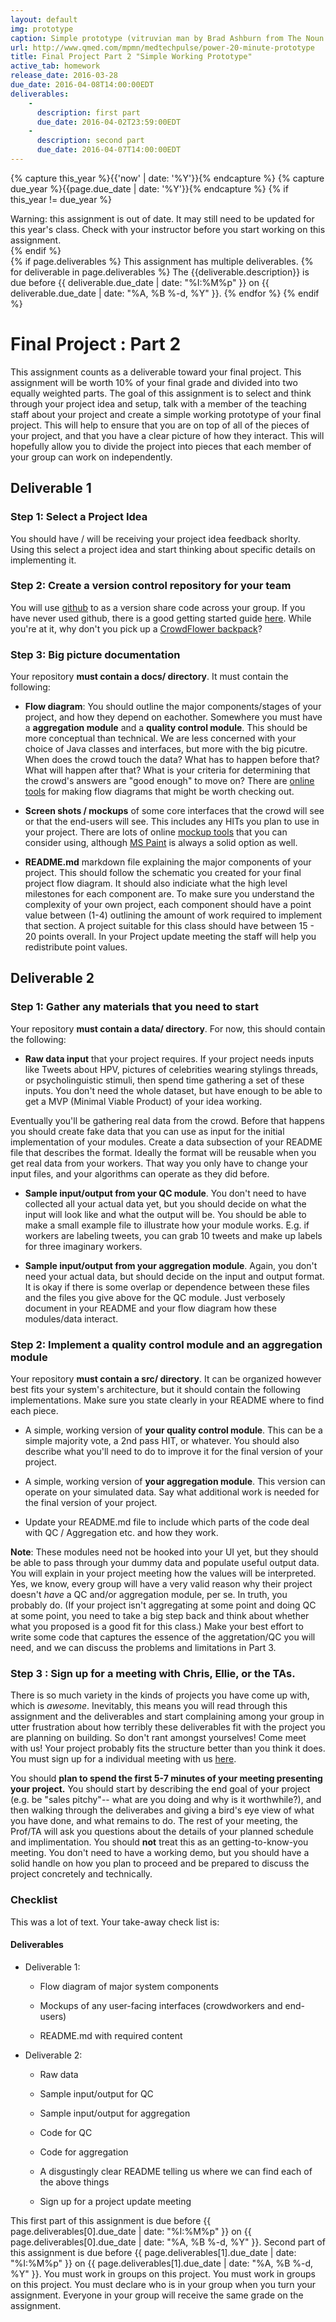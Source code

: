 ```yaml
---
layout: default
img: prototype
caption: Simple prototype (vitruvian man by Brad Ashburn from The Noun Project)
url: http://www.qmed.com/mpmn/medtechpulse/power-20-minute-prototype
title: Final Project Part 2 "Simple Working Prototype"
active_tab: homework
release_date: 2016-03-28
due_date: 2016-04-08T14:00:00EDT
deliverables:
    -
      description: first part
      due_date: 2016-04-02T23:59:00EDT
    -
      description: second part 
      due_date: 2016-04-07T14:00:00EDT
---
```


<!-- Check whether the assignment is up to date -->
{% capture this_year %}{{'now' | date: '%Y'}}{% endcapture %}
{% capture due_year %}{{page.due_date | date: '%Y'}}{% endcapture %}
{% if this_year != due_year %} 
<div class="alert alert-danger">
Warning: this assignment is out of date.  It may still need to be updated for this year's class.  Check with your instructor before you start working on this assignment.
</div>
{% endif %}
<!-- End of check whether the assignment is up to date -->


<div class="alert alert-info">
{% if page.deliverables %}
This assignment has multiple deliverables.
{% for deliverable in page.deliverables %}
The {{deliverable.description}} is due before {{ deliverable.due_date | date: "%I:%M%p" }} on {{ deliverable.due_date | date: "%A, %B %-d, %Y" }}.  
{% endfor %}
{% endif %}
</div>


Final Project<span class="text-muted"> : Part 2</span> 
=============================================================

This assignment counts as a deliverable toward your final project.  This assignment will be worth 10% of your final grade and divided into two equally weighted parts.  The goal of this assignment is to select and think through your project idea and setup, talk with a member of the teaching staff about your project and create a simple working prototype of your final project.  This will help to ensure that you are on top of all of the pieces of your project, and that you have a clear picture of how they interact.  This will hopefully allow you to divide the project into pieces that each member of your group can work on independently. 

## Deliverable 1 

### Step 1: Select a Project Idea
You should have / will be receiving your project idea feedback shorlty. Using this select a project idea and start thinking about specific details on implementing it.

### Step 2: Create a version control repository for your team

You will use [github](https://github.com/) to as a version share code across your group. If you have never used github, there is a good getting started guide [here](https://guides.github.com/activities/hello-world/).  While you're at it, why don't you pick up a [CrowdFlower backpack](https://education.github.com/pack)?

### Step 3: Big picture documentation

Your repository <b>must contain a docs/ directory</b>. It must contain the following: 

* <b>Flow diagram</b>: You should outline the major components/stages of your project, and how they depend on eachother. Somewhere you must have a <b>aggregation module</b> and a <b>quality control module</b>. This should be more conceptual than technical. We are less concerned with your choice of Java classes and interfaces, but more with the big picutre. When does the crowd touch the data? What has to happen before that? What will happen after that? What is your criteria for determining that the crowd's answers are "good enough" to move on? There are [online tools](http://www.gliffy.com/) for making flow diagrams that might be worth checking out.

* <b>Screen shots / mockups</b> of some core interfaces that the crowd will see or that the end-users will see. This includes any HITs you plan to use in your project. There are lots of online [mockup tools](http://www.invisionapp.com/) that you can consider using, although [MS Paint](assets/img/mspaint_vista.jpg) is always a solid option as well.

* <b>README.md</b> markdown file explaining the major components of your project. This should follow the schematic you created for your final project flow diagram. It should also indiciate what the high level milestones for each component are. To make sure you understand the complexity of your own project, each component should have a point value between (1-4) outlining the amount of work required to implement that section. A project suitable for this class should have between 15 - 20 points overall. In your Project update meeting the staff will help you redistribute point values.

## Deliverable 2

<h3>Step 1: Gather any materials that you need to start</h3>
Your repository <b>must contain a data/ directory</b>. For now, this should contain the following: 

* <b>Raw data input</b> that your project requires. If your project needs inputs like Tweets about HPV, pictures of celebrities wearing stylings threads, or psycholinguistic stimuli, then spend time gathering a set of these inputs. You don't need the whole dataset, but have enough to be able to get a MVP (Minimal Viable Product) of your idea working. 

Eventually you'll be gathering real data from the crowd.  Before that happens you should create fake data that you can use as input for the initial implementation of your modules. Create a data subsection of your README file that describes the format. Ideally the format will be reusable when you get real data from your workers.  That way you only have to change your input files, and your algorithms can operate as they did before.

* <b>Sample input/output from your QC module</b>. You don't need to have collected all your actual data yet, but you should decide on what the input will look like and what the output will be. You should be able to make a small example file to illustrate how your module works. E.g. if workers are labeling tweets, you can grab 10 tweets and make up labels for three imaginary workers.

* <b>Sample input/output from your aggregation module</b>. Again, you don't need your actual data, but should decide on the input and output format. It is okay if there is some overlap or dependence between these files and the files you give above for the QC module. Just verbosely document in your README and your flow diagram how these modules/data interact. 

<h3>Step 2: Implement a quality control module and an aggregation module</h3>

Your repository <b>must contain a src/ directory</b>. It can be organized however best fits your system's architecture, but it should contain the following implementations. Make sure you state clearly in your README where to find each piece. 

* A simple, working version of <b>your quality control module</b>.  This can be a simple majority vote, a 2nd pass HIT, or whatever.  You should also describe what you'll need to do to improve it for the final version of your project.

* A simple, working version of <b>your aggregation module</b>.  This version can operate on your simulated data.  Say what additional work is needed for the final version of your project. 

* Update your README.md file to include which parts of the code deal with QC / Aggregation etc. and how they work.

<b>Note</b>: These modules need not be hooked into your UI yet, but they should be able to pass through your dummy data and populate useful output data. You will explain in your project meeting how the values will be interpreted. Yes, we know, every group will have a very valid reason why their project doesn't <i>have</i> a QC and/or aggregation module, per se. In truth, you probably do. (If your project isn't aggregating at some point and doing QC at some point, you need to take a big step back and think about whether what you proposed is a good fit for this class.) Make your best effort to write some code that captures the essence of the aggretation/QC you will need, and we can discuss the problems and limitations in Part 3.

### Step 3 : Sign up for a meeting with Chris, Ellie, or the TAs. 

There is so much variety in the kinds of projects you have come up with, which is *awesome*. Inevitably, this means you will read through this assignment and the deliverables and start complaining among your group in utter frustration about how terribly these deliverables fit with the project you are planning on building. So don't rant amongst yourselves! Come meet with us! Your project probably fits the structure better than you think it does. You must sign up for a individual meeting with us [here](https://docs.google.com/spreadsheets/d/1abxlZeSZjEeOMio91Kj2-8PcPngLxlvp7ppr3ne7r10/edit?usp=sharing). 

You should <b>plan to spend the first 5-7 minutes of your meeting presenting your project.</b> You should start by describing the end goal of your project (e.g. be "sales pitchy"-- what are you doing and why is it worthwhile?), and then walking through the deliverabes and giving a bird's eye view of what you have done, and what remains to do. The rest of your meeting, the Prof/TA will ask you questions about the details of your planned schedule and implimentation. You should <b>not</b> treat this as an getting-to-know-you meeting. You don't need to have a working demo, but you should have a solid handle on how you plan to proceed and be prepared to discuss the project concretely and technically. 

### Checklist

This was a lot of text. Your take-away check list is: 

<div class="panel panel-danger">
<div class="panel-heading" markdown="1">
<h4>Deliverables</h4>
</div>
<div class="panel-body" markdown="1">

* Deliverable 1:

	* Flow diagram of major system components

	* Mockups of any user-facing interfaces (crowdworkers and end-users)

	* README.md with required content

* Deliverable 2: 

	* Raw data

	* Sample input/output for QC

	* Sample input/output for aggregation

	* Code for QC

	* Code for aggregation 

	* A disgustingly clear README telling us where we can find each of the above things

	* Sign up for a project update meeting
</div></div>

This first part of this assignment is due before {{ page.deliverables[0].due_date | date: "%I:%M%p" }}  on {{ page.deliverables[0].due_date | date: "%A, %B %-d, %Y" }}. Second part of this assignment is due before {{ page.deliverables[1].due_date | date: "%I:%M%p" }} on {{ page.deliverables[1].due_date | date: "%A, %B %-d, %Y" }}. You must work in groups on this project.  You must work in groups on this project.  You must declare who is in your group when you turn your assignment.  Everyone in your group will receive the same grade on the assignment. 
